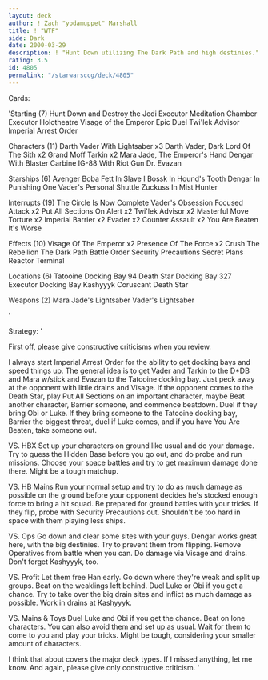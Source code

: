 ```yaml
---
layout: deck
author: ! Zach "yodamuppet" Marshall
title: ! "WTF"
side: Dark
date: 2000-03-29
description: ! "Hunt Down utilizing The Dark Path and high destinies."
rating: 3.5
id: 4805
permalink: "/starwarsccg/deck/4805"
---
```

Cards: 

'Starting (7)
Hunt Down and Destroy the Jedi
Executor Meditation Chamber
Executor Holotheatre
Visage of the Emperor
Epic Duel
Twi'lek Advisor
Imperial Arrest Order

Characters (11)
Darth Vader With Lightsaber x3
Darth Vader, Dark Lord Of The Sith x2
Grand Moff Tarkin x2
Mara Jade, The Emperor's Hand
Dengar With Blaster Carbine
IG-88 With Riot Gun
Dr. Evazan

Starships (6)
Avenger
Boba Fett In Slave I
Bossk In Hound's Tooth
Dengar In Punishing One
Vader's Personal Shuttle
Zuckuss In Mist Hunter

Interrupts (19)
The Circle Is Now Complete
Vader's Obsession
Focused Attack x2
Put All Sections On Alert x2
Twi'lek Advisor x2
Masterful Move
Torture x2
Imperial Barrier x2
Evader x2
Counter Assault x2
You Are Beaten
It's Worse

Effects (10)
Visage Of The Emperor x2
Presence Of The Force x2
Crush The Rebellion
The Dark Path
Battle Order
Security Precautions
Secret Plans
Reactor Terminal

Locations (6)
Tatooine Docking Bay 94
Death Star Docking Bay 327
Executor Docking Bay
Kashyyyk
Coruscant
Death Star

Weapons (2)
Mara Jade's Lightsaber
Vader's Lightsaber

'

Strategy: '

First off, please give constructive criticisms when you review.

I always start Imperial Arrest Order for the ability to get docking bays and speed things up. The general idea is to get Vader and Tarkin to the D*DB and Mara w/stick and Evazan to the Tatooine docking bay. Just peck away at the opponent with little drains and Visage. If the opponent comes to the Death Star, play Put All Sections on an important character, maybe Beat another character, Barrier someone, and commence beatdown. Duel if they bring Obi or Luke. If they bring someone to the Tatooine docking bay, Barrier the biggest threat, duel if Luke comes, and if you have You Are Beaten, take someone out.

VS. HBX
Set up your characters on ground like usual and do your damage. Try to guess the Hidden Base before you go out, and do probe and run missions. Choose your space battles and try to get maximum damage done there. Might be a tough matchup.

VS. HB Mains
Run your normal setup and try to do as much damage as possible on the ground before your opponent decides he's stocked enough force to bring a hit squad. Be prepared for ground battles with your tricks. If they flip, probe with Security Precautions out. Shouldn't be too hard in space with them playing less ships.

VS. Ops
Go down and clear some sites with your guys. Dengar works great here, with the big destinies. Try to prevent them from flipping. Remove Operatives from battle when you can. Do damage via Visage and drains. Don't forget Kashyyyk, too.

VS. Profit
Let them free Han early. Go down where they're weak and split up groups. Beat on the weaklings left behind. Duel Luke or Obi if you get a chance. Try to take over the big drain sites and inflict as much damage as possible. Work in drains at Kashyyyk.

VS. Mains & Toys
Duel Luke and Obi if you get the chance. Beat on lone characters. You can also avoid them and set up as usual. Wait for them to come to you and play your tricks. Might be tough, considering your smaller amount of characters.

I think that about covers the major deck types. If I missed anything, let me know. And again, please give only constructive criticism. '
